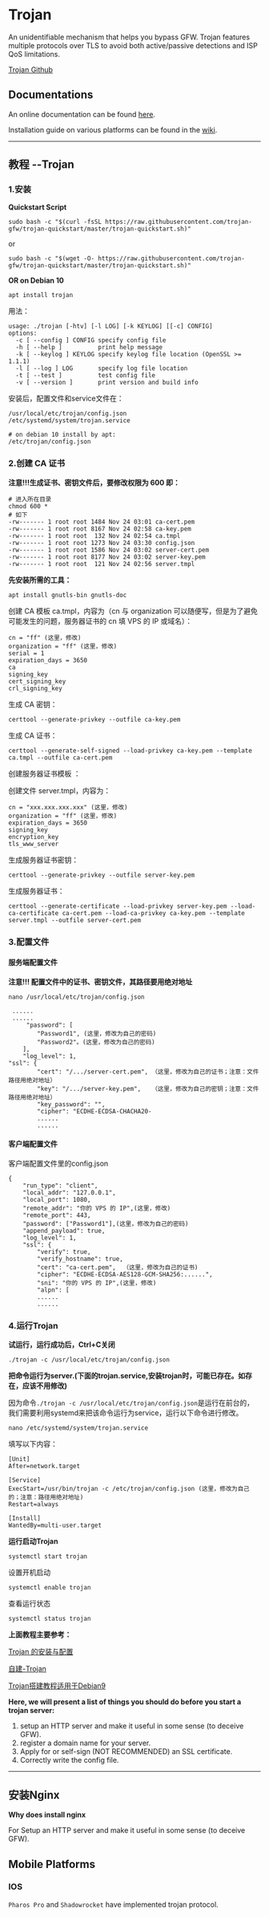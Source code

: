 # Trojan

An unidentifiable mechanism that helps you bypass GFW. 
Trojan features multiple protocols over TLS to avoid both active/passive detections and ISP QoS limitations.

[Trojan Github ](https://trojan-gfw.github.io/trojan/)

## Documentations

An online documentation can be found [here](https://trojan-gfw.github.io/trojan/).

Installation guide on various platforms can be found in the [wiki](https://github.com/trojan-gfw/trojan/wiki/Binary-&-Package-Distributions).

----

## 教程 --Trojan

### 1.安装

**Quickstart Script**

`sudo bash -c "$(curl -fsSL https://raw.githubusercontent.com/trojan-gfw/trojan-quickstart/master/trojan-quickstart.sh)"`

 or 

`sudo bash -c "$(wget -O- https://raw.githubusercontent.com/trojan-gfw/trojan-quickstart/master/trojan-quickstart.sh)"`

**OR on Debian 10**

`apt install trojan`

用法：
```shell
usage: ./trojan [-htv] [-l LOG] [-k KEYLOG] [[-c] CONFIG]
options:
  -c [ --config ] CONFIG specify config file
  -h [ --help ]          print help message
  -k [ --keylog ] KEYLOG specify keylog file location (OpenSSL >= 1.1.1)
  -l [ --log ] LOG       specify log file location
  -t [ --test ]          test config file
  -v [ --version ]       print version and build info
```

安装后，配置文件和service文件在：

    /usr/local/etc/trojan/config.json
    /etc/systemd/system/trojan.service
    
    # on debian 10 install by apt:
    /etc/trojan/config.json
    
### 2.创建 CA 证书

**注意!!!生成证书、密钥文件后，要修改权限为 600 即：**

```shell
# 进入所在目录
chmod 600 *
# 如下
-rw------- 1 root root 1484 Nov 24 03:01 ca-cert.pem
-rw------- 1 root root 8167 Nov 24 02:58 ca-key.pem
-rw------- 1 root root  132 Nov 24 02:54 ca.tmpl
-rw------- 1 root root 1273 Nov 24 03:30 config.json
-rw------- 1 root root 1586 Nov 24 03:02 server-cert.pem
-rw------- 1 root root 8177 Nov 24 03:02 server-key.pem
-rw------- 1 root root  121 Nov 24 02:56 server.tmpl
```

**先安装所需的工具：**

`apt install gnutls-bin gnutls-doc`


创建 CA 模板 ca.tmpl，内容为（cn 与 organization 可以随便写，但是为了避免可能发生的问题，服务器证书的 cn 填 VPS 的 IP 或域名）：

```shell
cn = "ff" (这里，修改)
organization = "ff" (这里，修改)
serial = 1
expiration_days = 3650
ca
signing_key
cert_signing_key
crl_signing_key
```

生成 CA 密钥：

`certtool --generate-privkey --outfile ca-key.pem`

生成 CA 证书：

`certtool --generate-self-signed --load-privkey ca-key.pem --template ca.tmpl --outfile ca-cert.pem`

创建服务器证书模板 ：

创建文件 server.tmpl，内容为：

```shell
cn = "xxx.xxx.xxx.xxx" (这里，修改)
organization = "ff" (这里，修改)
expiration_days = 3650
signing_key
encryption_key
tls_www_server
```

生成服务器证书密钥：

`certtool --generate-privkey --outfile server-key.pem`

生成服务器证书：

`certtool --generate-certificate --load-privkey server-key.pem --load-ca-certificate ca-cert.pem --load-ca-privkey ca-key.pem --template server.tmpl --outfile server-cert.pem`


### 3.配置文件

#### 服务端配置文件

**注意!!! 配置文件中的证书、密钥文件，其路径要用绝对地址**

`nano /usr/local/etc/trojan/config.json`

```shell
 ......
 ......
     "password": [
        "Password1", (这里，修改为自己的密码)
        "Password2"。(这里，修改为自己的密码)
    ],
    "log_level": 1,
"ssl": {
        "cert": "/.../server-cert.pem", （这里，修改为自己的证书；注意：文件路径用绝对地址）
        "key": "/.../server-key.pem",   （这里，修改为自己的密钥；注意：文件路径用绝对地址）
        "key_password": "",
        "cipher": "ECDHE-ECDSA-CHACHA20-
        ......
        ......
```

#### 客户端配置文件

客户端配置文件里的config.json

```shell
{
    "run_type": "client",
    "local_addr": "127.0.0.1",
    "local_port": 1080,
    "remote_addr": "你的 VPS 的 IP",(这里，修改)
    "remote_port": 443,
    "password": ["Password1"],(这里，修改为自己的密码)
    "append_payload": true,
    "log_level": 1,
    "ssl": {
        "verify": true,
        "verify_hostname": true,
        "cert": "ca-cert.pem",  （这里，修改为自己的证书)
        "cipher": "ECDHE-ECDSA-AES128-GCM-SHA256:......",
        "sni": "你的 VPS 的 IP",(这里，修改)
        "alpn": [
        ......
        ......
```
        
### 4.运行Trojan

**试运行，运行成功后，Ctrl+C关闭**

`./trojan -c /usr/local/etc/trojan/config.json`

**把命令运行为server.(下面的trojan.service,安装trojan时，可能已存在。如存在，应该不用修改)**

因为命令`./trojan -c /usr/local/etc/trojan/config.json`是运行在前台的，我们需要利用systemd来把该命令运行为service，运行以下命令进行修改。

`nano /etc/systemd/system/trojan.service`

填写以下内容：
```shell
[Unit]
After=network.target 
 
[Service]
ExecStart=/usr/bin/trojan -c /etc/trojan/config.json (这里，修改为自己的；注意：路径用绝对地址)
Restart=always
 
[Install]
WantedBy=multi-user.target
```

**运行启动Trojan**

`systemctl start trojan`

设置开机启动

`systemctl enable trojan`

查看运行状态

`systemctl status trojan`


**上面教程主要参考：**

[Trojan 的安装与配置](https://www.oixxu.com/anti-gfw-tool-trojan-install-configuration/)

[自建-Trojan](https://trojan-tutor.github.io/2019/04/10/p41.html)

[Trojan搭建教程适用于Debian9](https://vave.men/trojan.html)


**Here, we will present a list of things you should do before you start a trojan server:**

  1. setup an HTTP server and make it useful in some sense (to deceive GFW).
  2. register a domain name for your server.
  3. Apply for or self-sign (NOT RECOMMENDED) an SSL certificate.
  4. Correctly write the config file.

---

## 安装Nginx

**Why does install nginx**

For Setup an HTTP server and make it useful in some sense (to deceive GFW).



## Mobile Platforms

### IOS

`Pharos Pro` and `Shadowrocket` have implemented trojan protocol.





